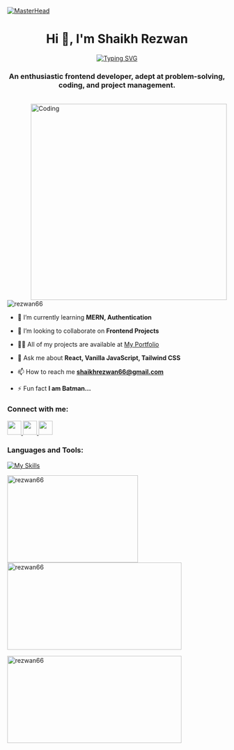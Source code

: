 [![MasterHead](https://user-images.githubusercontent.com/74038190/241765440-80728820-e06b-4f96-9c9e-9df46f0cc0a5.gif)](https://github.com/Rezwan66)

<h1 align="center">Hi 👋, I'm Shaikh Rezwan</h1>
<p align="center"><a href="https://git.io/typing-svg"><img src="https://readme-typing-svg.demolab.com?font=Fira+Code&size=24&pause=1000&center=true&vCenter=true&width=435&lines=Frontend+Developer;Fullstack+Web+Developer;Food+Lover+%E2%9D%A4" alt="Typing SVG" /></a></p>
<h3 align="center">An enthusiastic frontend developer, adept at problem-solving, coding, and project management.</h3>
<br/>

<img align="right" alt="Coding" width="450" src="https://user-images.githubusercontent.com/74038190/212750996-938b257b-266c-45a7-9af7-655341c0f58b.gif" />

<p align="left"> <img src="https://komarev.com/ghpvc/?username=rezwan66&label=Profile%20views&color=0e75b6&style=flat" alt="rezwan66" /> </p>

- 🌱 I’m currently learning **MERN, Authentication**

- 👯 I’m looking to collaborate on **Frontend Projects**

- 👨‍💻 All of my projects are available at [My Portfolio](http://rezwan66.github.io/ShaikhRezwan.github.io/)

- 💬 Ask me about **React, Vanilla JavaScript, Tailwind CSS**

- 📫 How to reach me **shaikhrezwan66@gmail.com**

- ⚡ Fun fact **I am Batman...**

<h3 align="left">Connect with me:</h3>

<p align="left"> 
  <a href="https://www.github.com/Rezwan66" target="_blank" rel="noreferrer"> <picture> <source media="(prefers-color-scheme: dark)" srcset="https://raw.githubusercontent.com/danielcranney/readme-generator/main/public/icons/socials/github-dark.svg" /> <source media="(prefers-color-scheme: light)" srcset="https://raw.githubusercontent.com/danielcranney/readme-generator/main/public/icons/socials/github.svg" /> <img src="https://raw.githubusercontent.com/danielcranney/readme-generator/main/public/icons/socials/github.svg" width="32" height="32" /> </picture> </a> 
  <a href="https://www.linkedin.com/in/shaikhrezwan" target="_blank" rel="noreferrer"> <picture> <source media="(prefers-color-scheme: light)" srcset="https://raw.githubusercontent.com/danielcranney/readme-generator/main/public/icons/socials/linkedin-dark.svg" /> <source media="(prefers-color-scheme: light)" srcset="https://raw.githubusercontent.com/danielcranney/readme-generator/main/public/icons/socials/linkedin.svg" /> <img src="https://raw.githubusercontent.com/danielcranney/readme-generator/main/public/icons/socials/linkedin.svg" width="32" height="32" /> </picture> </a> 
  <a href="http://www.medium.com/@shaikhrezwan66" target="_blank" rel="noreferrer"> <picture> <source media="(prefers-color-scheme: dark)" srcset="https://raw.githubusercontent.com/danielcranney/readme-generator/main/public/icons/socials/medium-dark.svg" /> <source media="(prefers-color-scheme: light)" srcset="https://raw.githubusercontent.com/danielcranney/readme-generator/main/public/icons/socials/medium.svg" /> <img src="https://raw.githubusercontent.com/danielcranney/readme-generator/main/public/icons/socials/medium.svg" width="32" height="32" /> </picture> </a></p>


<h3 align="left">Languages and Tools:</h3>


[![My Skills](https://skillicons.dev/icons?i=js,ts,py,html,css,tailwind,react,vite,nodejs,express,mongodb,mysql,firebase,figma&perline=7)](https://skillicons.dev)

<p><img align="left" src="https://github-readme-stats.vercel.app/api/top-langs?username=rezwan66&show_icons=true&locale=en&layout=compact" alt="rezwan66" width="300" height="200" /></p>

<p>&nbsp;<img align="center" src="https://github-readme-stats.vercel.app/api?username=rezwan66&show_icons=true&locale=en" alt="rezwan66" width="400" height="200" /></p>

<p><img align="left" src="https://github-readme-streak-stats.herokuapp.com/?user=rezwan66&" alt="rezwan66" width="400" height="200" /></p>
